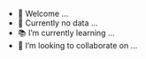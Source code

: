 - 👋 Welcome ...
- 🚫 Currently no data ...
- 📚 I’m currently learning ...
- 💞️ I’m looking to collaborate on ...

<!---
Anuenue11/Anuenue11 is a ✨ special ✨ repository because its `README.md` (this file) appears on your GitHub profile.
You can click the Preview link to take a look at your changes.
--->
